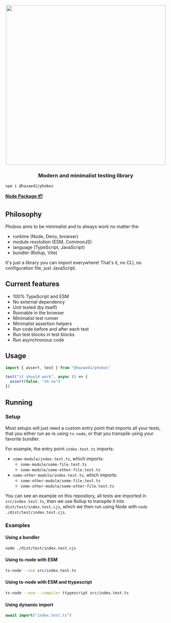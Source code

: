 <div align="center">
<img width="500" src="https://user-images.githubusercontent.com/4405263/208164108-5be58f53-a29b-46b3-be90-3886f4afc32d.png" />
</div>
<h3 align="center">
Modern and minimalist testing library
</h3>

```bash
npm i @hazae41/phobos
```

[**Node Package 📦**](https://www.npmjs.com/package/@hazae41/phobos)

## Philosophy

Phobos aims to be minimalist and to always work no matter the:
- runtime (Node, Deno, browser)
- module resolution (ESM, CommonJS)
- language (TypeScript, JavaScript)
- bundler (Rollup, Vite)

It's just a library you can import everywhere! That's it, no CLI, no configuration file, just JavaScript.

## Current features
- 100% TypeScript and ESM
- No external dependency
- Unit tested (by itself)
- Runnable in the browser
- Minimalist test runner
- Minimalist assertion helpers
- Run code before and after each test
- Run test blocks in test blocks
- Run asynchronous code

## Usage

```typescript
import { assert, test } from "@hazae41/phobos"

test("it should work", async () => {
  assert(false, "oh no")
})
```

## Running

### Setup

Most setups will just need a custom entry point that imports all your tests, that you either run as-is using `ts-node`, or that you transpile using your favorite bundler.

For example, the entry point `index.test.ts` imports:
  - `some-module/index.test.ts`, which imports:
    - `some-module/some-file.test.ts`
    - `some-module/some-other-file.test.ts`
  - `some-other-module/index.test.ts`, which imports:
    - `some-other-module/some-file.test.ts`
    - `some-other-module/some-other-file.test.ts`

You can see an example on this repository, all tests are imported in `src/index.test.ts`, then we use Rollup to transpile it into `dist/test/index.test.cjs`, which we then run using Node with `node ./dist/test/index.test.cjs`.

### Examples

#### Using a bundler

```bash
node ./dist/test/index.test.cjs
```

#### Using ts-node with ESM

```bash
ts-node --esm src/index.test.ts
```

#### Using ts-node with ESM and ttypescript

```bash
ts-node --esm --compiler ttypescript src/index.test.ts
```

#### Using dynamic import

```typescript
await import("index.test.ts")
```
